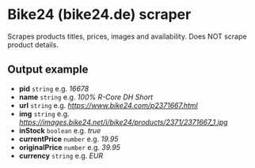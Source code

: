 # Bike24 (bike24.de) scraper

Scrapes products titles, prices, images and availability. Does NOT scrape product details.

## Output example

* **pid** `string` e.g. *16678*
* **name** `string` e.g. *100% R-Core DH Short*
* **url** `string` e.g. *https://www.bike24.com/p2371667.html*
* **img** `string` e.g. *https://images.bike24.net/i/bike24/products/2371/2371667_1.jpg*
* **inStock** `boolean` e.g. *true*
* **currentPrice** `number` e.g. *19.95*
* **originalPrice** `number` e.g. *39.95*
* **currency** `string` e.g. *EUR*